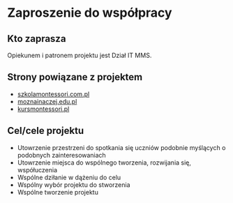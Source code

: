 # Zaproszenie do współpracy

## Kto zaprasza

Opiekunem i patronem projektu jest Dział IT MMS.

## Strony powiązane z projektem

* [szkolamontessori.com.pl](https://szkolamontessori.com.pl)
* [moznainaczej.edu.pl](https://moznainaczej.edu.pl)
* [kursmontessori.pl](https://kursmontessori.pl)

## Cel/cele projektu
* Utowrzenie przestrzeni do spotkania się uczniów podobnie myślących o podobnych zainteresowaniach
* Utowrzenie miejsca do wspólnego tworzenia, rozwijania się, współuczenia
* Wspólne dziłanie w dążeniu do celu
* Wspólny wybór projektu do stworzenia
* Wspólne tworzenie projektu
